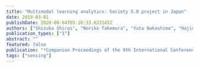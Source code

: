 ```yaml
---
title: "Multimodal learning analytics: Society 5.0 project in Japan"
date: 2019-03-01
publishDate: 2020-08-04T05:16:33.623345Z
authors: ["Shizuka Shirai", "Noriko Takemura", "Yuta Nakashima", "Hajime Nagahara", "Haruo Takemura"]
publication_types: ["1"]
abstract: ""
featured: false
publication: "*Companion Proceedings of the 9th International Conference on Learning Analytics & Knowledge*"
tags: ["sensing"]
---
```


